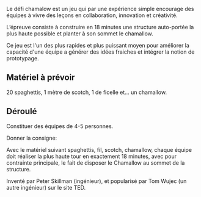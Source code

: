 Le défi chamalow est un jeu qui par une expérience simple encourage des équipes à vivre des leçons en collaboration, innovation et créativité.

L’épreuve consiste à construire en 18 minutes une structure auto-portée la plus haute possible et planter à son sommet le chamallow.

Ce jeu est l'un des plus rapides et plus puissant moyen pour améliorer la capacité d'une équipe a générer des idées fraiches et intégrer la notion de prototypage.

## Matériel à prévoir
20 spaghettis, 1 mètre de scotch, 1 de ficelle et… un chamallow.


## Déroulé

Constituer des équipes de 4-5 personnes.

Donner la consigne:

Avec le matériel suivant spaghettis, fil, scotch, chamallow, chaque équipe doit réaliser la plus haute tour en exactement 18 minutes, avec pour contrainte principale, le fait de disposer le Chamallow au sommet de la structure. 




Inventé par Peter Skillman (ingénieur), et popularisé par Tom Wujec (un autre ingénieur) sur le site TED.







